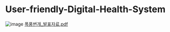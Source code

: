 # User-friendly-Digital-Health-System
![image](https://github.com/wisdeom0/User-friendly-Digital-Health-System/assets/97604863/8ab3a95d-458c-44ff-bbcc-556d79c720c5)
[폭풍번개_발표자료.pdf](https://github.com/wisdeom0/User-friendly-Digital-Health-System/files/14457411/_.pdf)

